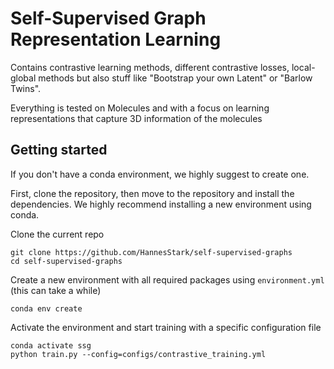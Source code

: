 # Self-Supervised Graph Representation Learning

Contains contrastive learning methods, different contrastive losses, local-global methods but also stuff like "Bootstrap your own Latent" or "Barlow Twins".

Everything is tested on Molecules and with a focus on learning representations that capture 3D information of the molecules 

## Getting started

If you don't have a conda environment, we highly suggest to create one. 

First, clone the repository, then move to the repository and install the dependencies. We highly recommend installing a new environment using conda.

Clone the current repo

    git clone https://github.com/HannesStark/self-supervised-graphs
    cd self-supervised-graphs

Create a new environment with all required packages using `environment.yml` (this can take a while)

    conda env create

Activate the environment and start training with a specific configuration file

    conda activate ssg
    python train.py --config=configs/contrastive_training.yml


